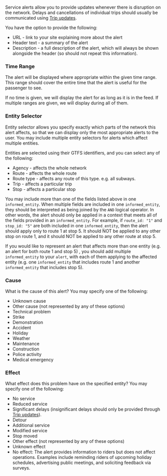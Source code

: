 Service alerts allow you to provide updates whenever there is disruption on the network. Delays and cancellations of individual trips should usually be communicated using [Trip updates](trip-updates.md).

You have the option to provide the following:

*   URL - link to your site explaining more about the alert
*   Header text - a summary of the alert
*   Description - a full description of the alert, which will always be shown alongside the header (so should not repeat this information).

### Time Range

The alert will be displayed where appropriate within the given time range. This range should cover the entire time that the alert is useful for the passenger to see.

If no time is given, we will display the alert for as long as it is in the feed. If multiple ranges are given, we will display during all of them.

### Entity Selector

Entity selector allows you specify exactly which parts of the network this alert affects, so that we can display only the most appropriate alerts to the user. You may include multiple entity selectors for alerts which affect multiple entities.

Entities are selected using their GTFS identifiers, and you can select any of the following:

*   Agency - affects the whole network
*   Route - affects the whole route
*   Route type - affects any route of this type. e.g. all subways.
*   Trip - affects a particular trip
*   Stop - affects a particular stop

You may include more than one of the fields listed above in one `informed_entity`. When multiple fields are included in one `informed_entity`, they should be interpreted as being joined by the `AND` logical operator. In other words, the alert should only be applied in a context that meets all of the fields provided in an `informed_entity`. For example, if `route_id: "1"` and `stop_id: "5"` are both included in one `informed_entity`, then the alert should apply only to route 1 at stop 5.  It should NOT be applied to any other stop on route 1, and it should NOT be applied to any other route at stop 5.

If you would like to represent an alert that affects more than one entity (e.g. an alert for both route 1 and stop 5) , you should add multiple `informed_entity` to your `alert`, with each of them applying to the affected entity (e.g. one `informed_entity` that includes route 1 and another `informed_entity` that includes stop 5).

### Cause

What is the cause of this alert? You may specify one of the following:

*   Unknown cause
*   Other cause (not represented by any of these options)
*   Technical problem
*   Strike
*   Demonstration
*   Accident
*   Holiday
*   Weather
*   Maintenance
*   Construction
*   Police activity
*   Medical emergency

### Effect

What effect does this problem have on the specified entity? You may specify one of the following:

*   No service
*   Reduced service
*   Significant delays (insignificant delays should only be provided through [Trip updates](trip-updates.md)).
*   Detour
*   Additional service
*   Modified service
*   Stop moved
*   Other effect (not represented by any of these options)
*   Unknown effect
*   No effect: The alert provides information to riders but does not affect operations.  Examples include reminding riders of upcoming holiday schedules, advertising public meetings, and soliciting feedback via surveys.
